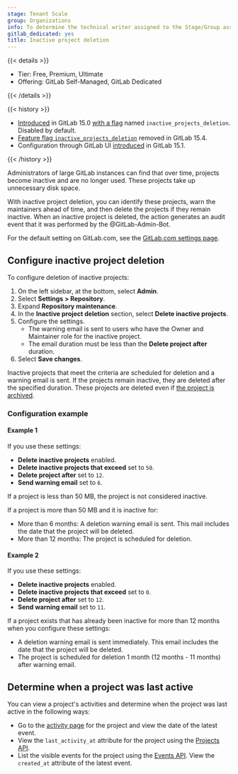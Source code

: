 ```yaml
---
stage: Tenant Scale
group: Organizations
info: To determine the technical writer assigned to the Stage/Group associated with this page, see https://handbook.gitlab.com/handbook/product/ux/technical-writing/#assignments
gitlab_dedicated: yes
title: Inactive project deletion
---
```


{{< details >}}

- Tier: Free, Premium, Ultimate
- Offering: GitLab Self-Managed, GitLab Dedicated

{{< /details >}}

{{< history >}}

- [Introduced](https://gitlab.com/gitlab-org/gitlab/-/merge_requests/85689) in GitLab 15.0 [with a flag](feature_flags.md) named `inactive_projects_deletion`. Disabled by default.
- [Feature flag `inactive_projects_deletion`](https://gitlab.com/gitlab-org/gitlab/-/merge_requests/96803) removed in GitLab 15.4.
- Configuration through GitLab UI [introduced](https://gitlab.com/gitlab-org/gitlab/-/merge_requests/85575) in GitLab 15.1.

{{< /history >}}

Administrators of large GitLab instances can find that over time, projects become inactive and are no longer used.
These projects take up unnecessary disk space.

With inactive project deletion, you can identify these projects, warn the maintainers ahead of time, and then delete the
projects if they remain inactive. When an inactive project is deleted, the action generates an audit event that it was
performed by the @GitLab-Admin-Bot.

For the default setting on GitLab.com, see the [GitLab.com settings page](../user/gitlab_com/_index.md#inactive-project-deletion).

## Configure inactive project deletion

To configure deletion of inactive projects:

1. On the left sidebar, at the bottom, select **Admin**.
1. Select **Settings > Repository**.
1. Expand **Repository maintenance**.
1. In the **Inactive project deletion** section, select **Delete inactive projects**.
1. Configure the settings.
   - The warning email is sent to users who have the Owner and Maintainer role for the inactive project.
   - The email duration must be less than the **Delete project after** duration.
1. Select **Save changes**.

Inactive projects that meet the criteria are scheduled for deletion and a warning email is sent. If the
projects remain inactive, they are deleted after the specified duration. These projects are deleted even if
[the project is archived](../user/project/working_with_projects.md#archive-a-project).

### Configuration example

#### Example 1

If you use these settings:

- **Delete inactive projects** enabled.
- **Delete inactive projects that exceed** set to `50`.
- **Delete project after** set to `12`.
- **Send warning email** set to `6`.

If a project is less than 50 MB, the project is not considered inactive.

If a project is more than 50 MB and it is inactive for:

- More than 6 months: A deletion warning email is sent. This mail includes the date that the project will be deleted.
- More than 12 months: The project is scheduled for deletion.

#### Example 2

If you use these settings:

- **Delete inactive projects** enabled.
- **Delete inactive projects that exceed** set to `0`.
- **Delete project after** set to `12`.
- **Send warning email** set to `11`.

If a project exists that has already been inactive for more than 12 months when you configure these settings:

- A deletion warning email is sent immediately. This email includes the date that the project will be deleted.
- The project is scheduled for deletion 1 month (12 months - 11 months) after warning email.

## Determine when a project was last active

You can view a project's activities and determine when the project was last active in the following ways:

- Go to the [activity page](../user/project/working_with_projects.md#view-project-activity) for the project and view
  the date of the latest event.
- View the `last_activity_at` attribute for the project using the [Projects API](../api/projects.md).
- List the visible events for the project using the [Events API](../api/events.md#list-all-visible-events-for-a-project).
  View the `created_at` attribute of the latest event.
